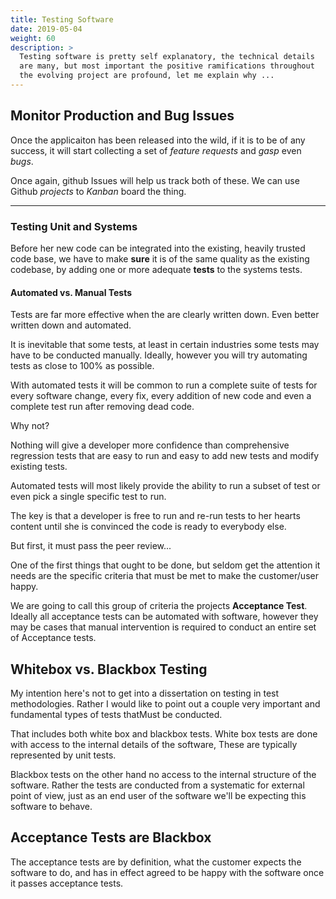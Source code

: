 ```yaml
---
title: Testing Software
date: 2019-05-04
weight: 60
description: >
  Testing software is pretty self explanatory, the technical details
  are many, but most important the positive ramifications throughout
  the evolving project are profound, let me explain why ...
---
```


## Monitor Production and Bug Issues

Once the applicaiton has been released into the wild, if it is to be
of any success, it will start collecting a set of _feature requests_
and _gasp_ even _bugs_.

Once again, github Issues will help us track both of these. We can use
Github _projects_ to _Kanban_ board the thing.


---

### Testing Unit and Systems

Before her new code can be integrated into the existing, heavily
trusted code base, we have to make **sure** it is of the same quality
as the existing codebase, by adding one or more adequate **tests** to
the systems tests.

#### Automated vs. Manual Tests

Tests are far more effective when the are clearly written down. Even
better written down and automated.

It is inevitable that some tests, at least in certain industries
some tests may have to be conducted manually. Ideally, however you
will try automating tests as close to 100% as possible.

With automated tests it will be common to run a complete suite of
tests for every software change, every fix, every addition of new
code and even a complete test run after removing dead code.

Why not?

Nothing will give a developer more confidence than comprehensive
regression tests that are easy to run and easy to add new tests and
modify existing tests.

Automated tests will most likely provide the ability to run a subset
of test or even pick a single specific test to run.

The key is that a developer is free to run and re-run tests to her
hearts content until she is convinced the code is ready to everybody
else.

But first, it must pass the peer review...


One of the first things that ought to be done, but seldom get the
attention it needs are the specific criteria that must be met to make
the customer/user happy. 

We are going to call this group of criteria the projects **Acceptance
Test**. Ideally all acceptance tests can be automated with software,
however they may be cases that manual intervention is required to
conduct an entire set of Acceptance tests.

## Whitebox vs. Blackbox Testing

My intention here's not to get into a dissertation on testing in test
methodologies. Rather I would like to point out a couple very
important and fundamental types of tests thatMust be conducted.

That includes both white box and blackbox tests. White box tests are
done with access to the internal details of the software, These are
typically represented by unit tests.

Blackbox tests on the other hand no access to the internal structure
of the software. Rather the tests are conducted from a systematic for
external point of view, just as an end user of the software we'll be
expecting this software to behave. 

## Acceptance Tests are Blackbox

The acceptance tests are by definition, what the customer expects the
software to do, and has in effect agreed to be happy with the software
once it passes acceptance tests.

